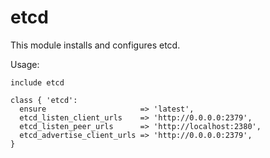 # etcd #

This module installs and configures etcd.

Usage:

    include etcd

    class { 'etcd':
      ensure                     => 'latest',
      etcd_listen_client_urls    => 'http://0.0.0.0:2379',
      etcd_listen_peer_urls      => 'http://localhost:2380',
      etcd_advertise_client_urls => 'http://0.0.0.0:2379',
    }
